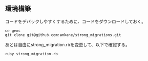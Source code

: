 ## 環境構築

コードをデバックしやすくするために、コードをダウンロードしておく。

```
ce gems
git clone git@github.com:ankane/strong_migrations.git
```

あとは自由にstrong_migration.rbを変更して、以下で確認する。

```
ruby strong_migration.rb
```